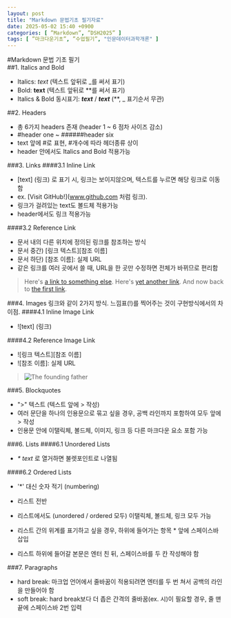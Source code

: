 ```yaml
---
layout: post
title: "Markdown 문법기초 필기자료"
date: 2025-05-02 15:40 +0900
categories: [ ”Markdown”, ”DSH2025” ]
tags: [ ”마크다운기초”, ”수업필기”, "인문데이터과학개론" ]
---
```

#Markdown 문법 기초 필기  
##1. Italics and Bold 
* Italics: _text_ (텍스트 앞뒤로 _를 써서 표기)
* Bold: **text** (텍스트 앞뒤로 **를 써서 표기)
* Italics & Bold 동시표기: **_text_** / _**text**_  (**, _ 표기순서 무관)




##2. Headers 
* 총 6가지 headers 존재 (header 1 ~ 6 점차 사이즈 감소)
* #header one ~ ######header six
* text 앞에 #로 표현, #개수에 따라 헤더종류 상이
* header 안에서도 Italics and Bold 적용가능




###3. Links 
####3.1 Inline Link 
* [text] (링크) 로 표기 시, 링크는 보이지않으며, 텍스트를 누르면 해당 링크로 이동함
* ex. [Visit GitHub!](www.github.com 처럼 링크).
* 링크가 걸려있는 text도 볼드체 적용가능
* header에서도 링크 적용가능


####3.2 Reference Link  
* 문서 내의 다른 위치에 정의된 링크를 참조하는 방식
* 문서 중간) [링크 텍스트][참조 이름]
* 문서 하단) [참조 이름]: 실제 URL
* 같은 링크를 여러 곳에서 쓸 때, URL을 한 곳만 수정하면 전체가 바뀌므로 편리함


> Here's [a link to something else][another place].
> Here's [yet another link][another-link].
> And now back to [the first link][another place].
>
> [another place]: 링크
> [another-link]: 링크




###4. Images 
링크와 같이 2가지 방식. 느낌표(!)를 찍어주는 것이 구현방식에서의 차이점.
####4.1 Inline Image Link
* ![text] (링크)


####4.2 Reference Image Link 
* ![링크 텍스트][참조 이름]
* ![참조 이름]: 실제 URL
> ![The founding father][Father]
>
> [Father]: 링크




###5. Blockquotes 
* ">" 텍스트 (텍스트 앞에 > 작성)
* 여러 문단을 하나의 인용문으로 묶고 싶을 경우, 공백 라인까지 포함하여 모두 앞에 > 작성
* 인용문 안에 이탤릭체, 볼드체, 이미지, 링크 등 다른 마크다운 요소 포함 가능




###6. Lists 
####6.1 Unordered Lists
* _* text_ 로 열거하면 불렛포인트로 나열됨


####6.2 Ordered Lists 
* '*' 대신 숫자 적기 (numbering)


* 리스트 전반
* 리스트에서도 (unordered / ordered 모두) 이탤릭체,  볼드체, 링크 모두 가능
* 리스트 간의 위계를 표기하고 싶을 경우, 하위에 들어가는 항목 * 앞에 스페이스바 삽입
* 리스트 하위에 들어갈 본문은 엔터 친 뒤, 스페이스바를 두 칸 작성해야 함




###7. Paragraphs
* hard break: 마크업 언어에서 줄바꿈이 적용되려면 엔터를 두 번 쳐서 공백의 라인을 만들어야 함
* soft break: hard break보다 더 좁은 간격의 줄바꿈(ex. 시)이 필요할 경우, 줄 맨 끝에 스페이스바 2번 입력
